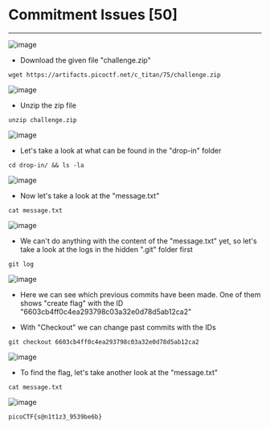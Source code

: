 # Commitment Issues [50]
---
![image](https://github.com/HAW-THL/Write-ups/assets/90260119/b9e80ad7-b42e-4698-b5d4-18ca6519aa82)

- Download the given file "challenge.zip"
```
wget https://artifacts.picoctf.net/c_titan/75/challenge.zip
```

![image](https://github.com/HAW-THL/Write-ups/assets/90260119/2c33340d-d6c8-4cf4-837a-09a91447e706)

- Unzip the zip file
```
unzip challenge.zip
```

![image](https://github.com/HAW-THL/Write-ups/assets/90260119/354c2f88-817f-4ce7-b573-7307e9983ecf)

- Let's take a look at what can be found in the "drop-in" folder
```
cd drop-in/ && ls -la
```

![image](https://github.com/HAW-THL/Write-ups/assets/90260119/7b468c16-84de-452b-ae5c-02ca115c7604)

- Now let's take a look at the "message.txt"
```
cat message.txt
```

![image](https://github.com/HAW-THL/Write-ups/assets/90260119/048ec8d6-03a5-4aae-8303-f89664de13fe)

- We can't do anything with the content of the "message.txt" yet, so let's take a look at the logs in the hidden ".git" folder first
```
git log
```

![image](https://github.com/HAW-THL/Write-ups/assets/90260119/f71b20be-4c7b-49a5-9d3e-43ffb6548a38)

- Here we can see which previous commits have been made. One of them shows "create flag" with the ID "6603cb4ff0c4ea293798c03a32e0d78d5ab12ca2"

- With "Checkout" we can change past commits with the IDs

```
git checkout 6603cb4ff0c4ea293798c03a32e0d78d5ab12ca2
```

![image](https://github.com/HAW-THL/Write-ups/assets/90260119/69e83290-fd62-41bb-af39-5d4a4b2b32af)

- To find the flag, let's take another look at the "message.txt"

```
cat message.txt
```

![image](https://github.com/HAW-THL/Write-ups/assets/90260119/4cc50399-9336-422c-8c1e-ecb35cfa48e3)

```
picoCTF{s@n1t1z3_9539be6b}
```
